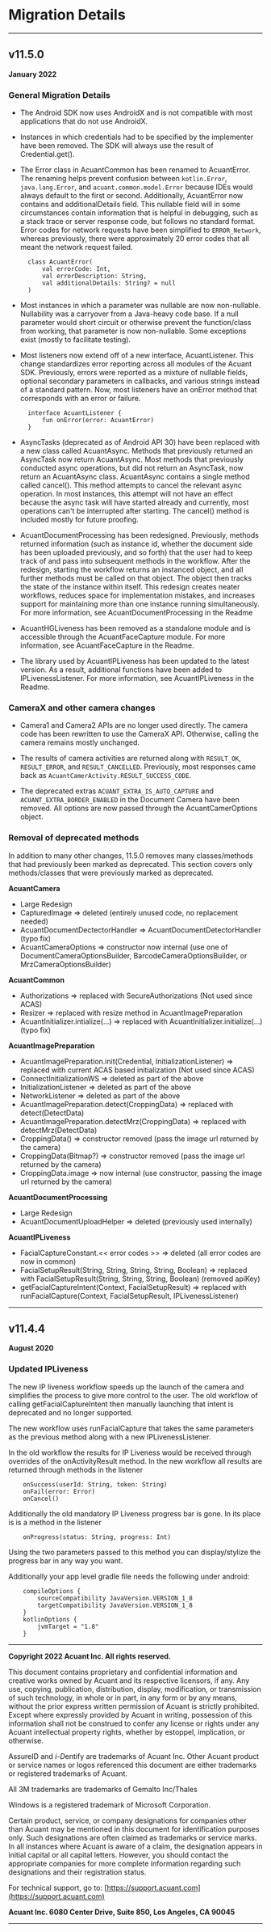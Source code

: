 # Migration Details
----------
## v11.5.0

**January 2022**

### General Migration Details

- The Android SDK now uses AndroidX and is not compatible with most applications that do not use AndroidX.

- Instances in which credentials had to be specified by the implementer have been removed. The SDK will always use the result of Credential.get().

- The Error class in AcuantCommon has been renamed to AcuantError. The renaming helps prevent confusion between `kotlin.Error`, `java.lang.Error`, and `acuant.common.model.Error` because IDEs would always default to the first or second. Additionally, AcuantError now contains and additionalDetails field. This nullable field will in some circumstances contain information that is helpful in debugging, such as a stack trace or server response code, but follows no standard format. Error codes for network requests have been simplified to `ERROR_Network`, whereas previously, there were approximately 20 error codes that all meant the network request failed.

		class AcuantError(
			val errorCode: Int, 
			val errorDescription: String, 
			val additionalDetails: String? = null
		)

- Most instances in which a parameter was nullable are now non-nullable. Nullability was a carryover from a Java-heavy code base. If a null parameter would short circuit or otherwise prevent the function/class from working, that parameter is now non-nullable. Some exceptions exist (mostly to facilitate testing).

- Most listeners now extend off of a new interface, AcuantListener. This change standardizes error reporting across all modules of the Acuant SDK. Previously, errors were reported as a mixture of nullable fields, optional secondary parameters in callbacks, and various strings instead of a standard pattern. Now, most listeners have an onError method that corresponds with an error or failure.

		interface AcuantListener {
		    fun onError(error: AcuantError)
		}

- AsyncTasks (deprecated as of Android API 30) have been replaced with a new class called AcuantAsync. Methods that previously returned an AsyncTask now return AcuantAsync. Most methods that previously conducted async operations, but did not return an AsyncTask, now return an AcuantAsync class. AcuantAsync contains a single method called cancel(). This method attempts to cancel the relevant async operation. In most instances, this attempt will not have an effect because the async task will have started already and currently, most operations can't be interrupted after starting. The cancel() method is included mostly for future proofing.

- AcuantDocumentProcessing has been redesigned. Previously, methods returned information (such as instance id, whether the document side has been uploaded previously, and so forth) that the user had to keep track of and pass into subsequent methods in the workflow. After the redesign, starting the workflow returns an instanced object, and all further methods must be called on that object. The object then tracks the state of the instance within itself. This redesign creates neater workflows, reduces space for implementation mistakes, and increases support for maintaining more than one instance running simultaneously. For more information, see AcuantDocumentProcessing in the Readme

- AcuantHGLiveness has been removed as a standalone module and is accessible through the AcuantFaceCapture module. For more information, see AcuantFaceCapture in the Readme.

- The library used by AcuantIPLiveness has been updated to the latest version. As a result, additional functions have been added to IPLivenessListener. For more information, see AcuantIPLiveness in the Readme.

### CameraX and other camera changes

- Camera1 and Camera2 APIs are no longer used directly. The camera code has been rewritten to use the CameraX API. Otherwise, calling the camera remains mostly unchanged.

- The results of camera activities are returned along with `RESULT_OK`, `RESULT_ERROR`, and `RESULT_CANCELLED`. Previously, most responses came back as `AcuantCamerActivity.RESULT_SUCCESS_CODE`.

- The deprecated extras `ACUANT_EXTRA_IS_AUTO_CAPTURE` and `ACUANT_EXTRA_BORDER_ENABLED` in the Document Camera have been removed. All options are now passed through the AcuantCamerOptions object.

### Removal of deprecated methods

In addition to many other changes, 11.5.0 removes many classes/methods that had previously been marked as deprecated. This section covers only methods/classes that were previously marked as deprecated.

**AcuantCamera**

- Large Redesign
- CapturedImage => deleted (entirely unused code, no replacement needed)
- AcuantDocumentDectectorHandler => AcuantDocumentDetectorHandler (typo fix)
- AcuantCameraOptions => constructor now internal (use one of DocumentCameraOptionsBuilder, BarcodeCameraOptionsBuilder, or MrzCameraOptionsBuilder)

**AcuantCommon**

- Authorizations => replaced with SecureAuthorizations (Not used since ACAS)
- Resizer => replaced with resize method in AcuantImagePreparation
- AcuantInitializer.intialize(...) => replaced with AcuantInitializer.initialize(...) (typo fix)

**AcuantImagePreparation**

- AcuantImagePreparation.init(Credential, InitializationListener) => replaced with current ACAS based initialization (Not used since ACAS)
- ConnectInitializationWS => deleted as part of the above
- InitializationListener => deleted as part of the above
- NetworkListener => deleted as part of the above
- AcuantImagePreparation.detect(CroppingData) => replaced with detect(DetectData)
- AcuantImagePreparation.detectMrz(CroppingData) => replaced with detectMrz(DetectData)
- CroppingData() => constructor removed (pass the image url returned by the camera)
- CroppingData(Bitmap?) => constructor removed (pass the image url returned by the camera)
- CroppingData.image => now internal (use constructor, passing the image url returned by the camera)

**AcuantDocumentProcessing**

- Large Redesign
- AcuantDocumentUploadHelper => deleted (previously used internally)

**AcuantIPLiveness**

- FacialCaptureConstant.<< error codes >> => deleted (all error codes are now in common)
- FacialSetupResult(String, String, String, String, Boolean) => replaced with FacialSetupResult(String, String, String, Boolean) (removed apiKey)
- getFacialCaptureIntent(Context, FacialSetupResult) => replaced with runFacialCapture(Context, FacialSetupResult, IPLivenessListener)


----------
## v11.4.4

**August 2020**

### Updated IPLiveness

The new IP liveness workflow speeds up the launch of the camera and simplifies the process to give more control to the user. The old workflow of calling getFacialCaptureIntent then manually launching that intent is deprecated and no longer supported. 

The new workflow uses runFacialCapture that takes the same parameters as the previous method along with a new IPLivenessListener. 

In the old workflow the results for IP Liveness would be received through overrides of the onActivityResult method. In the new workflow all results are returned through methods in the listener 

		onSuccess(userId: String, token: String)
		onFail(error: Error)
		onCancel()
		
Additionally the old mandatory IP Liveness progress bar is gone. In its place is is a method in the listener

		onProgress(status: String, progress: Int)
		
Using the two parameters passed to this method you can display/stylize the progress bar in any way you want.

Additionally your app level gradle file needs the following under android:

		compileOptions {
			sourceCompatibility JavaVersion.VERSION_1_8
			targetCompatibility JavaVersion.VERSION_1_8
		}
		kotlinOptions {
			jvmTarget = "1.8"
		}
		
-------------------------------------------------------------
**Copyright 2022 Acuant Inc. All rights reserved.**

This document contains proprietary and confidential information and creative works owned by Acuant and its respective licensors, if any. Any use, copying, publication, distribution, display, modification, or transmission of such technology, in whole or in part, in any form or by any means, without the prior express written permission of Acuant is strictly prohibited. Except where expressly provided by Acuant in writing, possession of this information shall not be construed to confer any license or rights under any Acuant intellectual property rights, whether by estoppel, implication, or otherwise.

AssureID and *i-D*entify are trademarks of Acuant Inc. Other Acuant product or service names or logos referenced this document are either trademarks or registered trademarks of Acuant.

All 3M trademarks are trademarks of Gemalto Inc/Thales

Windows is a registered trademark of Microsoft Corporation.

Certain product, service, or company designations for companies other
than Acuant may be mentioned in this document for identification
purposes only. Such designations are often claimed as trademarks or
service marks. In all instances where Acuant is aware of a claim, the
designation appears in initial capital or all capital letters. However,
you should contact the appropriate companies for more complete
information regarding such designations and their registration status.

For technical support, go to: [https://support.acuant.com](https://support.acuant.com)

**Acuant Inc. 6080 Center Drive, Suite 850, Los Angeles, CA 90045**

----------------------------------------------------------